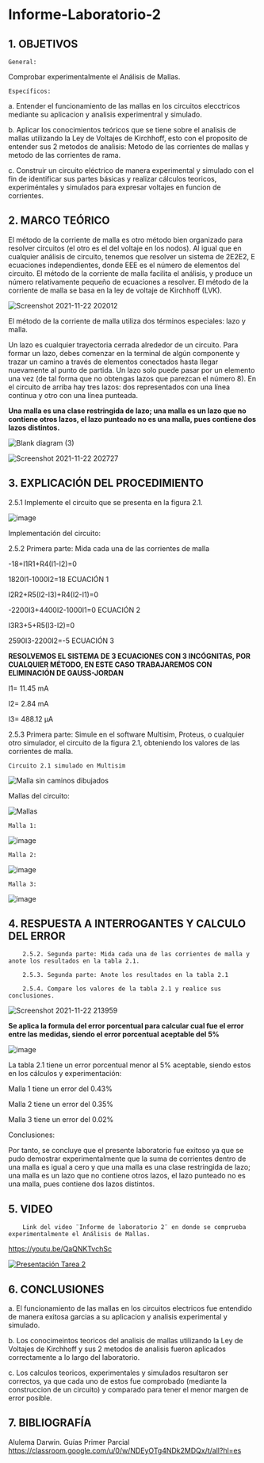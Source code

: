 # Informe-Laboratorio-2

## 1. OBJETIVOS
 
	General: 

Comprobar experimentalmente el Análisis de Mallas.
        
	Específicos: 

a. Entender el funcionamiento de las mallas en los circuitos elecctricos mediante su aplicacion y analisis experimentral y simulado.

b. Aplicar los conocimientos teóricos que se tiene sobre el analisis de mallas utilizando la Ley de Voltajes de Kirchhoff, esto con el proposito de entender sus 2 metodos de analisis: Metodo de las corrientes de mallas y metodo de las corrientes de rama.

c. Construir un circuito eléctrico de manera experimental y simulado con el fin de identificar sus partes básicas y realizar cálculos teoricos, experiméntales y simulados para expresar voltajes en funcion de corrientes.

## 2. MARCO TEÓRICO

El método de la corriente de malla es otro método bien organizado para resolver circuitos (el otro es el del voltaje en los nodos). Al igual que en cualquier análisis de circuito, tenemos que resolver un sistema de 2E2E2, E ecuaciones independientes, donde EEE es el número de elementos del circuito. El método de la corriente de malla facilita el análisis, y produce un número relativamente pequeño de ecuaciones a resolver. El método de la corriente de malla se basa en la ley de voltaje de Kirchhoff (LVK).

![Screenshot 2021-11-22 202012](https://user-images.githubusercontent.com/93826527/142958250-6a3e6eff-5d82-48c0-a40e-6956fb42373d.png)

El método de la corriente de malla utiliza dos términos especiales: lazo y malla.

Un lazo es cualquier trayectoria cerrada alrededor de un circuito. Para formar un lazo, debes comenzar en la terminal de algún componente y trazar un camino a través de elementos conectados hasta llegar nuevamente al punto de partida. Un lazo solo puede pasar por un elemento una vez (de tal forma que no obtengas lazos que parezcan el número 8). En el circuito de arriba hay tres lazos: dos representados con una línea continua y otro con una línea punteada.

**Una malla es una clase restringida de lazo; una malla es un lazo que no contiene otros lazos, el lazo punteado no es una malla, pues contiene dos lazos distintos.**

![Blank diagram (3)](https://user-images.githubusercontent.com/93826527/142958704-42b687b4-f30c-4307-b342-6734275d7551.png)

![Screenshot 2021-11-22 202727](https://user-images.githubusercontent.com/93826527/142958750-f2396ed8-4603-4c0e-a38a-0db76b003a69.png)


## 3. EXPLICACIÓN DEL PROCEDIMIENTO

2.5.1 Implemente el circuito que se presenta en la figura 2.1.

![image](https://user-images.githubusercontent.com/93396250/142574532-470a83f0-8b53-47b6-b9be-ee7c354d538b.png)

Implementación del circuito: 



2.5.2 Primera parte: Mida cada una de las corrientes de malla

-18+I1R1+R4(I1-I2)=0

1820I1-1000I2=18	ECUACIÓN 1

I2R2+R5(I2-I3)+R4(I2-I1)=0

-2200I3+4400I2-1000I1=0		ECUACIÓN 2

I3R3+5+R5(I3-I2)=0

2590I3-2200I2=-5	ECUACIÓN 3

**RESOLVEMOS EL SISTEMA DE 3 ECUACIONES CON 3 INCÓGNITAS, POR CUALQUIER MÉTODO, EN ESTE CASO TRABAJAREMOS CON ELIMINACIÓN DE GAUSS-JORDAN**

I1= 11.45 mA

I2= 2.84 mA

I3= 488.12 μA

2.5.3 Primera parte: Simule en el software Multisim, Proteus, o cualquier otro simulador, el circuito de la figura 2.1, obteniendo los valores de las corrientes de malla.

	Circuito 2.1 simulado en Multisim

![Malla sin caminos dibujados](https://user-images.githubusercontent.com/93396250/142806171-7c315ae9-3e42-40e9-950c-805c172b70a5.JPG)

Mallas del circuito:

![Mallas](https://user-images.githubusercontent.com/93396250/142805873-d15fc757-1fdb-4eb7-84b2-d750f297fcbf.JPG)

	Malla 1:

![image](https://user-images.githubusercontent.com/93396250/142909685-bc4c2510-9f47-4d46-86c9-283376edc608.png)


	Malla 2:

![image](https://user-images.githubusercontent.com/93396250/142909884-c2a871a0-7e09-416b-aa57-da001b5fc0d8.png)


	Malla 3:

![image](https://user-images.githubusercontent.com/93396250/142910035-43ca2c3d-c486-481a-a41e-c89b8c17344b.png)



## 4. RESPUESTA A INTERROGANTES Y CALCULO DEL ERROR

        2.5.2. Segunda parte: Mida cada una de las corrientes de malla y anote los resultados en la tabla 2.1.

        2.5.3. Segunda parte: Anote los resultados en la tabla 2.1

        2.5.4. Compare los valores de la tabla 2.1 y realice sus conclusiones.
        
![Screenshot 2021-11-22 213959](https://user-images.githubusercontent.com/93826527/142963670-8945d966-2016-4ce8-b052-6e44bca72cd2.png)

        
	
**Se aplica la formula del error porcentual para calcular cual fue el error entre las medidas, siendo el error porcentual aceptable del 5%**

![image](https://user-images.githubusercontent.com/93396250/141480859-765210f6-609f-4c8b-9ad1-4f4543fa9817.png)

La tabla 2.1 tiene un error porcentual menor al 5% aceptable, siendo estos en los cálculos y experimentación:

Malla 1 tiene un error del 0.43%

Malla 2 tiene un error del 0.35%

Malla 3 tiene un error del 0.02%
        
Conclusiones: 

Por tanto, se concluye que el presente laboratorio fue exitoso ya que se pudo demostrar experimentalmente que la suma de corrientes dentro de una malla es igual a cero y que una malla es una clase restringida de lazo; una malla es un lazo que no contiene otros lazos, el lazo punteado no es una malla, pues contiene dos lazos distintos.

## 5. VIDEO

        Link del video ¨Informe de laboratorio 2¨ en donde se comprueba experimentalmente el Análisis de Mallas.
        
https://youtu.be/QaQNKTvchSc
	
	
[![Presentación Tarea 2](https://img.youtube.com/vi/QaQNKTvchSc/0.jpg)](https://www.youtube.com/watch?v=QaQNKTvchSc)

## 6. CONCLUSIONES

a. El funcionamiento de las mallas en los circuitos electricos fue entendido de manera exitosa garcias a su aplicacion y analisis experimental y simulado.

b. Los conocimeintos teoricos del analisis de mallas utilizando la Ley de Voltajes de Kirchhoff y sus 2 metodos de analisis fueron aplicados correctamente a lo largo del laboratorio.

c. Los calculos teoricos, experimentales y simulados resultaron ser correctos, ya que cada uno de estos fue comprobado (mediante la construccion de un circuito) y comparado para tener el menor margen de error posible.

## 7. BIBLIOGRAFÍA

Alulema Darwin. Guías Primer Parcial https://classroom.google.com/u/0/w/NDEyOTg4NDk2MDQx/t/all?hl=es
